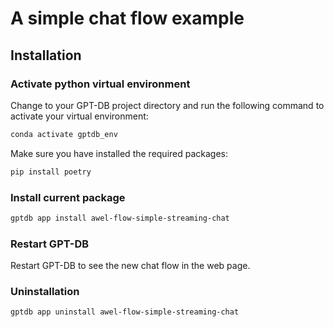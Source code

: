 # A simple chat flow example

## Installation

### Activate python virtual environment

Change to your GPT-DB project directory and run the following command to activate your virtual environment:
```bash
conda activate gptdb_env
```

Make sure you have installed the required packages:
```bash
pip install poetry
```

### Install current package

```bash
gptdb app install awel-flow-simple-streaming-chat
```

### Restart GPT-DB

Restart GPT-DB to see the new chat flow in the web page.

### Uninstallation

```bash
gptdb app uninstall awel-flow-simple-streaming-chat
```